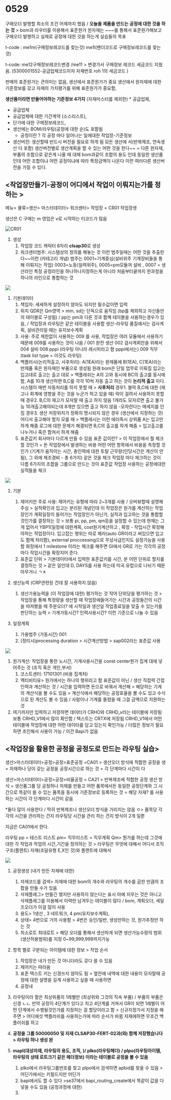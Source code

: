 # 0529

구매오더 발행할 최소의 조건 어제까지 했음 / **오늘을 제품을 만드는 공정에 대한 것을 하는 것** &gt; bom과 라우터를 이용해서 표준원가 원자재는 ~~~를 통해서 표준원가해보고 구매오더 발행하고 실제로 공정에 대한 것을 하는게 실습들의 목표

t-code : me1m\(구매정보레코드를 찾는것\) me1l\(벤더코드로 구매정보레코드를 찾는 것\)

t-code: me12구매정보레코드변경 /me11 &gt; 변경가서 구매정보 레코드 세금코드 지웠음. \(5300001552-공급업체코드이자 자재번호 roh 1의 세금코드 \)

판매의 표준원가는 큰의미는 없음, 생산에서 표준원가가 중요 생산에서 원자재에 대한 기준정보를 갖고 자재의 가치평가를 위해 표준원가가 중요함,  

**생산품이라면 만들어야하는 기준정보 4가지** \(자재마스터를 제외한\) \* 공급업체, 

* 공급업체
* 공급업체에 대한 기간계약 \(소스리스트\),
* 단가에 대한 구매정보레코드, 
* 생산에는 BOM/라우팅\(공정에 대한 순\)도 포함됨 
  * 공정이란 ? 각 공정 마다 일어나는 일에대한 작업장-기준정보
* 생산버전: 생산할때 반드시 버전을 필요로 하게 됨 모든 생산에 서\(반복제조, 연속생산 다 포함\) 생산버전별로 생산계획을 할 수 있는 어떤 것을 한다~~ = 다른 원자재,부품의 조함으로 같은게 나올 때 대체 bom과같이 조합의 용도 인데 동일한 생산품인데 어떤 조합이냐 어떤 공정이냐에 따라 특정금액이 나온다 이런 여러다른 생산버전을 가질 수 있다.

## &lt;작업장만들기-공정이 어디에서 작업이 이뤄지는가를 정하는 &gt;

메뉴&gt; 물류&gt;생산&gt; 마스터데이터&gt; 워크센터&gt; 작업장 = CR01 작업장생

생산은 C 구매는 m 영업은 v로 시작하는 티코드가 많음

![CR01](../../.gitbook/assets/1%20%286%29.png)

1. 생성 
   1. 작업장 코드 캐릭터 8자리 **clsap30**로 생성
   2. 워크센터범주: 시스템상의 정의를 해놓는 것 이런 범주일때는 어떤 것을 추출한다~~이런 \(카테고리 개념\) 범주는 0001=기계중심\(설비위주 기계장비들을 통해 이뤄지는 작업\) 0003=노동\(일력위주\),  0005=pm모듈꺼 설비 , 0007 = 생산라인 특정 공정라인을 하나하나지정하는게 아니라 처음부터끝까지 한과정을 하나의 라인으로 통합하는 것 

![](../../.gitbook/assets/.png%20%2831%29.png)

1. 기본데이터
   1. 책임자: 세세하게 설정하지 않아도 되지만 필수값이면 입력
   2. 위치 QDR은 Qm영역 &gt; mm, sd는 단독으로 움직임 \(bp를 제외하고 자신들만의 테이블로 구성됨\) / pp는 pm과 다른 것과 함꼐 테이블을 사용하는경우가 있음, / 작업장과 라우팅은 같은 테이블을 사용합 생산-라우팅 품질에서는 검사계획, 설비관리일 때는 유지보수계획
   3. 사용: 주로 제한없이 사용하는 009 를 사용, 작업장은 여러 모듈에서 사용하기 때문에 009를 사용하는 것이 나음 / 001 완전 생산 002 검사계회만을 위해서 004 설비 008 pppi \(라우팅 아니라 레시피라고 함 pppi에서는\) 009 직무\(task list type = 이것도 라우팅\)
   4. 백플러시\(논리적출고, 사후처리\): A\(1EA\)라는 완제품에 B\(1EA\), C\(1EA\)라는 반제품 혹은 원자재인 부품으로 생성됨 원래 bom은 단일 업무로 이뤄짐 입고는 입고대로 출고는 출고 대로 &gt; 백플레쉬는 A의 고와 동시에 BC의 출고를 동시에 함, A를 10개 생산하면 B,C를 각각 10씩 자동 출고 하는 것이 **논리적 출고** 이다. 시스템이 매번 자동처리를 하지 못할 때 &gt; **사후처리** 경우1. 블락 B,C에 대한 \(재고나 회계에 영향을 주는 것을 누군가 하고 있을 때\) 락이 걸려서 사용하지 못할 때 경우2. B,C의 재고가 모자랄 때 출고 하지 않음 1개라도 모자르면 출고 불가능 10개출고해야되는데 8개만 있으면 출고 하지 않음 -모자란다는 메세지를 던짐 경우3. 생산 저장위치가 정확히 명시되지 않은 경우 \(생산에서 지정하는 것\) 어디서 출고해야 할지 모를 때 &gt; 백플레시는 이런 에러즉시 상위품 A는 입고만 하게 해줌 로그에 대한 문제가 해결되면 B,C의 출고를 하게 해줌 &gt; 입고출고를 나누거나 혹은 합쳐서 하게 해줌
   5. 표준값키 회사마다 다르게 만들 수 있음 표준 값이란? &gt; 이 작업장에서 뭘 체크할 것인가 = 돈 작업장에서 발생하는 비용 어떤 어떤 항목에서 비용을 측정할 것인가 \(기계가 움직이는 시간, 총인력에 대한 토탈 근무량\(인당시간은 계산이 안됨\), 그 외에 제조경비 - 총 6가지\) 같은 것을 체크 작업장 마다 체크하는 것이 다름 6가지의 조합을 그룹으로 만드는 것이 표준값  작업장 사용하는 공정에대한 실적들을 체크 

 

![](../../.gitbook/assets/3rlqhsrkqt.png)

1. 기본

   1. 제어키만 주로 사용: 제어키는 유형에 따라 2~3개를 사용 / 오버뷰할때 설명해주심 &gt; 실적확인과 입고는 분리된 개념인데 이 작업장은 원가를 계산하는 작업장인가 계획일정이 들어가는 작업장인가 아닌가, 실적과 입고하는 것을 통합할 것인가를 결정하는 것 &gt; 보통 pi, pp, pm, qm등을 설정할 수 있는데 현재는 그게 없어서 YBP1\(일정에 대한계획, cost원가계산하고 , 확정 - 작업시간 확정해야하는 작업장이다. 입고잡는 행위는 따로 해라\(auto GR이라고 써있으면 입고도 함께 처리함\), external proccessing으로 무상사급인지도 설정가능을 사용함  화정에서 1 milestone 이라는 체크를 해주면  GI에서 GR로 가는 각각의 공정마다 작업시간을 확정지어 준다. 
   2. 표준값 단위 &gt; 기본데이타에서 입력한 표준값키를 시간, 분 어떤 단위로 할지를 결정하는 것 &gt; 같은 일인데 D, DAYS를 사용 하는데 미국.유럽으로 나뉘기 때문 아무거나 ㄱㅊ 



1. 생산능력 \(CRP관련된 건데 잘 사용하지 않음\)
   1. 생산가용능력을 \(이 작업장에 대한\) 평가하는 것 작어 단위당을 평가하는 것 &gt; 작업장을 통해 특정량을 생산할 때 작업장에들어가는 시간과 공정들간의 시간을 따져봤을 때 주문오더? 에 시작일과 생산일 작업종료일을 맞출 수 있는가를 판단하는 능력  &gt; 기계가동시간? 인력사용시간? 이런 기준으로 나눌 수 있음



1. 일정계획
   1. 가용범주 \(가동시간\) 001
   2. \(정리시\)processing duration &gt; 시간계산방법 &gt; sap002라는 표준값 사용



![](../../.gitbook/assets/.png%20%2832%29.png)

1. 원가계산: 작업장을 통한 노시간, 기계사용시간을 const center원가 집계 대에  넣어주는 것 \(조직 혹은 개인,부서\)
   1. 코스트센터: 17101301 \(비용 집계처\)
   2. 엑티비티유&gt; 원가에서는 하나의 행위라고 함 표준값이 아닌 / 생산 직접력 간접인력과 계산하는 것 / 시간을 입력하면 돈으로 바꿔서 계산해 &gt; 해당하는 기계의 계산식을 볼 수도 있음 &gt; 계산식에서 해당하는 공정효율을 볼 수도 있고 수식으로 된 계산도 볼 수 있음 / 사람이나 기계를 돌렸을 때 그걸 금액으로 치완하는 것 
2. 여기까지만 입력하고 저장하면 데이터가 CRHO와 CRHD\_v라는 테이블에 저장됨 보통 CRHD\_V1에서 많이 확인함 / 텍스트는 CRTX에 저장됨 CRHD\_V1에서 어떤 테이블에 작업장에 대한 어떤 데이타를 담고 있는지 확인가능 / 더많은 정보가 필요하면 조인해서 사용이 가능 / 이건 Bapi가 없음 

## &lt;작업장을 활용한 공정을 공정도로 만드는 라우팅 실습&gt;

생산&gt;마스터데이터&gt;공정&gt;공정&gt;표준공정 =CA01 &gt; 생산오더 방식에 적합한 공정을 생 = 자재하나 당이 갖는 공정을 공정시간으로 하는 것 = 각 단계마다 시간이 다

생산&gt;마스터데이터&gt;공정&gt;공정&gt;비율공정 = CA21 &gt; 반복제조에 적합한 공정 생산 방식  = 생산품그룹 당 공정하나 자체를 만들고 어떤 품목에서든 동일한 공정단계와 그 시간으로 똑같이 쓸 수 있는 품목을 동시에 기준정보로 등록하는 것 = 해당 자재? 를 사용하는 시간이 각 단계마다 시간이 같음 

\*둘다 많이 사용한다  / 딱히 반복제조나 생산오더 방식을 가리지는 않음 ㅇ&gt; 품목당 각각의 시간을 관리하는 건지 라우팅당 시간을 관리 하는 건지 방식이 2개 일뿐

지금은 CA01에서 한다.

라우팅 pp = 테스트 리스트 pm= 직무리스트 = 직무계획 Qm&gt;  뭔가를 하는데 그것에 대한 각 작업과 작업의 시간,기간을 정의하는 것 &gt; 라우팅은 무엇에 대해서 어디서 조직구조\(플랜트\) 자재\(조달유형 E,X인 것\)와 플랜트에 대해서 

![](../../.gitbook/assets/2-1.png)

1. 공정생성 \(내가 만든 자재에 대한\)

   1. 자재코드를 검색&gt; 자재에 대한 bom의 개수와 라우팅의 개수를 곱한 만큼의 조합을 만들 수가 있음
   2. 삭제플래그&gt; 만들긴 했지만 사용하지 않는다는 표시 아예 지우는 것은 아니고 삭제플래그를 이용해서 이력만 남겨두는 테이블이 많다 / bom, 계획오더, 세일즈오더가 이걸 많이 사용
   3. 용도&gt;  1생산 , 3 네트워크, 4 pm\(유지보수계획\),
   4. 상태&gt; 4번으로 거의 사용함 &gt; 4번은 승인/일반, 생성만하는 것, 원가추정만 하는 것
   5. 최소로트 최대로트 &gt; 해당 오더를 통해서 생산하게 되면 생산가능수량의 범위\(생산허용범위\)를 지정 0~99,999,999까지가능



1. 항목 별로 구분되는 아이템에 대한 정보 &gt; 작업 순서
   1. 작업장은 내가 만든 것 아니더라도 갖다 쓸 수 있음
   2. 제어키는 따라옴
   3. 표준 텍스트 키는 신경쓰지 않아도 됨 &gt; 옆칸에 내역에 대한 내용이 모자랄때 공정에 대한 설명을 길게 사용하고 싶을 때 사용하면 
   4.  공정내
2. 라우팅이라 함은 최상위품의 1레벨만 \(최상위와 그것의 직속 부품\) / 부품의 부품은 신경 ㄴㄴ 만약 공정이 4단계가 있다고 치고 4단계를 거쳐서 GR이 되면 1레벨이 어떤 단계에서 수행될것인가를 지정하는 걸 할당이라고 함 &gt; 신규지정가서 지정을 해주면   &gt; 어디에섯 백플러쉬를 사용하는가에 따라 순서가 바뀜 자재에하면 무조건 백플러쉬를 하고 
3. **공정을 그룹 50000050 및 자재 CLSAP30-FERT-02과\(와\) 함께 저장했습니다 &gt; 라우팅 하나 생성 완**
4. **mapl\(대상자재, 라우팅의 용도, 조직, \)/ plko\(라우팅헤더\) / plpo\(라우팅아이템, 라우팅의 상태 로트크기 같은 헤더정보\) 이라는 테이블로 공정을 볼 수 있음**
   1. plko에서 라우팅그룹번호를 찾고 plpo에서 검색하면 apbid를 찾을 수 있음 &gt; 어딘가에서는 키필드지만 어딘가
   2. bapi에서도 할 수 있다 &gt;se37에서 bapi\_routing\_create에서 똑같이 값을 다 넣을 수도 있음 \(공정과정에 대한\)
   3. 





















